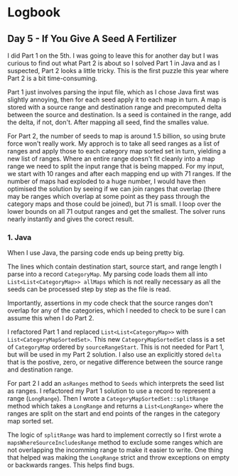 # Logbook

## Day 5 - If You Give A Seed A Fertilizer

I did Part 1 on the 5th. I was going to leave this for another day but I was curious to find out what Part 2 is about so I solved Part 1 in Java and as I suspected, Part 2 looks a little tricky. This is the first puzzle this year where Part 2 is a bit time-consuming.

Part 1 just involves parsing the input file, which as I chose Java first was slightly annoying, then for each seed apply it to each map in turn. A map is stored with a source range and destination range and precomputed delta between the source and destination. Is a seed is contained in the range, add the delta, if not, don't. After mapping all seed, find the smalles value.

For Part 2, the number of seeds to map is around 1.5 billion, so using brute force won't really work. My approch is to take all seed ranges as a list of ranges and apply those to each category map sorted set in turn, yielding a new list of ranges. Where an entire range doesn't fit cleanly into a map range we need to split the input range that is being mapped. For my input, we start with 10 ranges and after each mapping end up with 71 ranges. If the number of maps had exploded to a huge number, I would have then optimised the solution by seeing if we can join ranges that overlap (there may be ranges which overlap at some point as they pass through the category maps and those could be joined), but 71 is small. I loop over the lower bounds on all 71 output ranges and get the smallest. The solver runs nearly instantly and gives the corect result.

### 1. Java

When I use Java, the parsing code ends up being pretty big.

The lines which contain destination start, source start, and range length I parse into a record `CategoryMap`. My parsing code loads them all into `List<List<CategoryMap>> allMaps` which is not really necessary as all the seeds can be processed step by step as the file is read.

Importantly, assertions in my code check that the source ranges don't overlap for any of the categories, which I needed to check to be sure I can assume this when I do Part 2.

I refactored Part 1 and replaced `List<List<CategoryMap>>` with `List<CategoryMapSortedSet>`. This new `CategoryMapSortedSet` class is a set of `CategoryMap` ordered by `sourceRangeStart`. This is not needed for Part 1, but will be used in my Part 2 solution. I also use an explicitly stored `delta` that is the postive, zero, or negative difference between the source range and destination range.

For part 2 I add an `asRanges` method to `Seeds` which interprets the seed list as ranges. I refactored my Part 1 solution to use a record to represent a range (`LongRange`). Then I wrote a `CategoryMapSortedSet::splitRange` method which takes a `LongRange` and returns a `List<LongRange>` where the ranges are split on the start and end points of the ranges in the category map sorted set.

The logic of `splitRange` was hard to implement correctly so I first wrote a `mapsWhereSourceIncludesRange` method to exclude some ranges which are not overlapping the incomming range to make it easier to write. One thing that helped was making the `LongRange` strict and throw exceptions on empty or backwards ranges. This helps find bugs.

